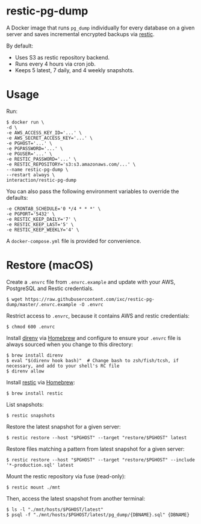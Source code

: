 # restic-pg-dump

A Docker image that runs `pg_dump` individually for every database on a given server and saves incremental encrypted backups via [restic].

By default:

- Uses S3 as restic repository backend.
- Runs every 4 hours via cron job.
- Keeps 5 latest, 7 daily, and 4 weekly snapshots.


# Usage

Run:

    $ docker run \
    -d \
    -e AWS_ACCESS_KEY_ID='...' \
    -e AWS_SECRET_ACCESS_KEY='...' \
    -e PGHOST='...' \
    -e PGPASSWORD='...' \
    -e PGUSER='...' \
    -e RESTIC_PASSWORD='...' \
    -e RESTIC_REPOSITORY='s3:s3.amazonaws.com/...' \
    --name restic-pg-dump \
    --restart always \
    interaction/restic-pg-dump

You can also pass the following environment variables to override the defaults:

    -e CRONTAB_SCHEDULE='0 */4 * * *' \
    -e PGPORT='5432' \
    -e RESTIC_KEEP_DAILY='7' \
    -e RESTIC_KEEP_LAST='5' \
    -e RESTIC_KEEP_WEEKLY='4' \

A `docker-compose.yml` file is provided for convenience.


# Restore (macOS)

Create a `.envrc` file from `.envrc.example` and update with your AWS, PostgreSQL and Restic credentials.

    $ wget https://raw.githubusercontent.com/ixc/restic-pg-dump/master/.envrc.example -O .envrc

Restrict access to `.envrc`, because it contains AWS and restic credentials:

    $ chmod 600 .envrc

Install [direnv] via [Homebrew] and configure to ensure your `.envrc` file is always sourced when you change to this directory:

    $ brew install direnv
    $ eval "$(direnv hook bash)"  # Change bash to zsh/fish/tcsh, if necessary, and add to your shell's RC file
    $ direnv allow

Install [restic] via [Homebrew]:

    $ brew install restic

List snapshots:

    $ restic snapshots

Restore the latest snapshot for a given server:

    $ restic restore --host "$PGHOST" --target "restore/$PGHOST" latest

Restore files matching a pattern from latest snapshot for a given server:

    $ restic restore --host "$PGHOST" --target "restore/$PGHOST" --include '*-production.sql' latest

Mount the restic repository via fuse (read-only):

    $ restic mount ./mnt

Then, access the latest snapshot from another terminal:

    $ ls -l "./mnt/hosts/$PGHOST/latest"
    $ psql -f "./mnt/hosts/$PGHOST/latest/pg_dump/{DBNAME}.sql" {DBNAME}


[direnv]: https://direnv.net/
[Homebrew]: https://brew.sh/
[restic]: https://restic.net/
